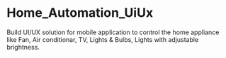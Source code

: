 # Home_Automation_UiUx
Build UI/UX solution for mobile application to control the home appliance like Fan, Air conditionar, TV, Lights &amp; Bulbs, Lights with adjustable brightness.
